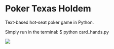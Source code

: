 # Poker Texas Holdem

Text-based hot-seat poker game in Python. 

Simply run in the terminal:
$ python card_hands.py


![](PokerGameGif.gif)

